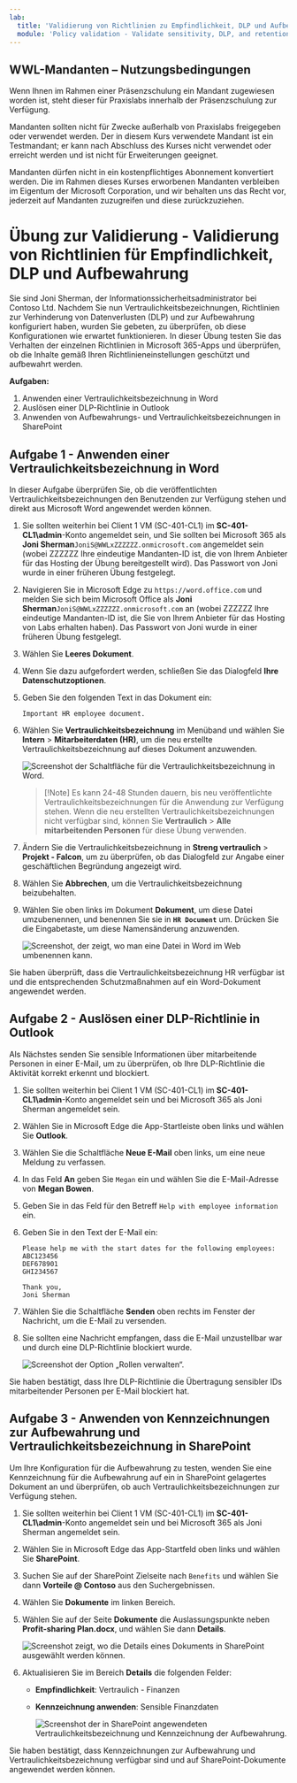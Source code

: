 ```yaml
---
lab:
  title: 'Validierung von Richtlinien zu Empfindlichkeit, DLP und Aufbewahrung'
  module: 'Policy validation - Validate sensitivity, DLP, and retention policies'
---
```


## WWL-Mandanten – Nutzungsbedingungen

Wenn Ihnen im Rahmen einer Präsenzschulung ein Mandant zugewiesen worden ist, steht dieser für Praxislabs innerhalb der Präsenzschulung zur Verfügung.

Mandanten sollten nicht für Zwecke außerhalb von Praxislabs freigegeben oder verwendet werden. Der in diesem Kurs verwendete Mandant ist ein Testmandant; er kann nach Abschluss des Kurses nicht verwendet oder erreicht werden und ist nicht für Erweiterungen geeignet.

Mandanten dürfen nicht in ein kostenpflichtiges Abonnement konvertiert werden. Die im Rahmen dieses Kurses erworbenen Mandanten verbleiben im Eigentum der Microsoft Corporation, und wir behalten uns das Recht vor, jederzeit auf Mandanten zuzugreifen und diese zurückzuziehen.

# Übung zur Validierung - Validierung von Richtlinien für Empfindlichkeit, DLP und Aufbewahrung

Sie sind Joni Sherman, der Informationssicherheitsadministrator bei Contoso Ltd. Nachdem Sie nun Vertraulichkeitsbezeichnungen, Richtlinien zur Verhinderung von Datenverlusten (DLP) und zur Aufbewahrung konfiguriert haben, wurden Sie gebeten, zu überprüfen, ob diese Konfigurationen wie erwartet funktionieren. In dieser Übung testen Sie das Verhalten der einzelnen Richtlinien in Microsoft 365-Apps und überprüfen, ob die Inhalte gemäß Ihren Richtlinieneinstellungen geschützt und aufbewahrt werden.

**Aufgaben:**

1. Anwenden einer Vertraulichkeitsbezeichnung in Word
1. Auslösen einer DLP-Richtlinie in Outlook
1. Anwenden von Aufbewahrungs- und Vertraulichkeitsbezeichnungen in SharePoint

## Aufgabe 1 - Anwenden einer Vertraulichkeitsbezeichnung in Word

In dieser Aufgabe überprüfen Sie, ob die veröffentlichten Vertraulichkeitsbezeichnungen den Benutzenden zur Verfügung stehen und direkt aus Microsoft Word angewendet werden können.

1. Sie sollten weiterhin bei Client 1 VM (SC-401-CL1) im **SC-401-CL1\admin**-Konto angemeldet sein, und Sie sollten bei Microsoft 365 als **Joni Sherman**`JoniS@WWLxZZZZZZ.onmicrosoft.com` angemeldet sein (wobei ZZZZZZ Ihre eindeutige Mandanten-ID ist, die von Ihrem Anbieter für das Hosting der Übung bereitgestellt wird). Das Passwort von Joni wurde in einer früheren Übung festgelegt.

1. Navigieren Sie in Microsoft Edge zu `https://word.office.com` und melden Sie sich beim Microsoft Office als **Joni Sherman**`JoniS@WWLxZZZZZZ.onmicrosoft.com` an (wobei ZZZZZZ Ihre eindeutige Mandanten-ID ist, die Sie von Ihrem Anbieter für das Hosting von Labs erhalten haben). Das Passwort von Joni wurde in einer früheren Übung festgelegt.

1. Wählen Sie **Leeres Dokument**.

1. Wenn Sie dazu aufgefordert werden, schließen Sie das Dialogfeld **Ihre Datenschutzoptionen**.

1. Geben Sie den folgenden Text in das Dokument ein:

   `Important HR employee document.`

1. Wählen Sie **Vertraulichkeitsbezeichnung** im Menüband und wählen Sie **Intern** > **Mitarbeiterdaten (HR)**, um die neu erstellte Vertraulichkeitsbezeichnung auf dieses Dokument anzuwenden.

    ![Screenshot der Schaltfläche für die Vertraulichkeitsbezeichnung in Word.](../Media/word_label.png)

    > [!Note] Es kann 24-48 Stunden dauern, bis neu veröffentlichte Vertraulichkeitsbezeichnungen für die Anwendung zur Verfügung stehen. Wenn die neu erstellten Vertraulichkeitsbezeichnungen nicht verfügbar sind, können Sie **Vertraulich** > **Alle mitarbeitenden Personen** für diese Übung verwenden.

1. Ändern Sie die Vertraulichkeitsbezeichnung in **Streng vertraulich** > **Projekt - Falcon**, um zu überprüfen, ob das Dialogfeld zur Angabe einer geschäftlichen Begründung angezeigt wird.

1. Wählen Sie **Abbrechen**, um die Vertraulichkeitsbezeichnung beizubehalten.

1. Wählen Sie oben links im Dokument **Dokument**, um diese Datei umzubenennen, und benennen Sie sie in **`HR Document`** um. Drücken Sie die Eingabetaste, um diese Namensänderung anzuwenden.

    ![Screenshot, der zeigt, wo man eine Datei in Word im Web umbenennen kann.](../Media/rename-web-word-file.png)

Sie haben überprüft, dass die Vertraulichkeitsbezeichnung HR verfügbar ist und die entsprechenden Schutzmaßnahmen auf ein Word-Dokument angewendet werden.

## Aufgabe 2 - Auslösen einer DLP-Richtlinie in Outlook

Als Nächstes senden Sie sensible Informationen über mitarbeitende Personen in einer E-Mail, um zu überprüfen, ob Ihre DLP-Richtlinie die Aktivität korrekt erkennt und blockiert.

1. Sie sollten weiterhin bei Client 1 VM (SC-401-CL1) im **SC-401-CL1\admin**-Konto angemeldet sein und bei Microsoft 365 als Joni Sherman angemeldet sein.

1. Wählen Sie in Microsoft Edge die App-Startleiste oben links und wählen Sie **Outlook**.

1. Wählen Sie die Schaltfläche **Neue E-Mail** oben links, um eine neue Meldung zu verfassen.

1. In das Feld **An** geben Sie `Megan` ein und wählen Sie die E-Mail-Adresse von **Megan Bowen**.

1. Geben Sie in das Feld für den Betreff `Help with employee information` ein.

1. Geben Sie in den Text der E-Mail ein:

   ``` text
   Please help me with the start dates for the following employees:
   ABC123456
   DEF678901
   GHI234567

   Thank you, 
   Joni Sherman
   ```

1. Wählen Sie die Schaltfläche **Senden** oben rechts im Fenster der Nachricht, um die E-Mail zu versenden.

1. Sie sollten eine Nachricht empfangen, dass die E-Mail unzustellbar war und durch eine DLP-Richtlinie blockiert wurde.

   ![Screenshot der Option „Rollen verwalten“.](../Media/dlp-email-blocked.png)

Sie haben bestätigt, dass Ihre DLP-Richtlinie die Übertragung sensibler IDs mitarbeitender Personen per E-Mail blockiert hat.

## Aufgabe 3 - Anwenden von Kennzeichnungen zur Aufbewahrung und Vertraulichkeitsbezeichnung in SharePoint

Um Ihre Konfiguration für die Aufbewahrung zu testen, wenden Sie eine Kennzeichnung für die Aufbewahrung auf ein in SharePoint gelagertes Dokument an und überprüfen, ob auch Vertraulichkeitsbezeichnungen zur Verfügung stehen.

1. Sie sollten weiterhin bei Client 1 VM (SC-401-CL1) im **SC-401-CL1\admin**-Konto angemeldet sein und bei Microsoft 365 als Joni Sherman angemeldet sein.

1. Wählen Sie in Microsoft Edge das App-Startfeld oben links und wählen Sie **SharePoint**.

1. Suchen Sie auf der SharePoint Zielseite nach `Benefits` und wählen Sie dann **Vorteile @ Contoso** aus den Suchergebnissen.

1. Wählen Sie **Dokumente** im linken Bereich.

1. Wählen Sie auf der Seite **Dokumente** die Auslassungspunkte neben **Profit-sharing Plan.docx**, und wählen Sie dann **Details**.

   ![Screenshot zeigt, wo die Details eines Dokuments in SharePoint ausgewählt werden können.](../Media/sharepoint-details.png)

1. Aktualisieren Sie im Bereich **Details** die folgenden Felder:
   - **Empfindlichkeit**: Vertraulich - Finanzen
   - **Kennzeichnung anwenden**: Sensible Finanzdaten

     ![Screenshot der in SharePoint angewendeten Vertraulichkeitsbezeichnung und Kennzeichnung der Aufbewahrung.](../Media/sharepoint-choose-labels.png)

Sie haben bestätigt, dass Kennzeichnungen zur Aufbewahrung und Vertraulichkeitsbezeichnung verfügbar sind und auf SharePoint-Dokumente angewendet werden können.
